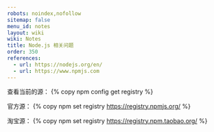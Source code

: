 ```yaml
---
robots: noindex,nofollow
sitemap: false
menu_id: notes
layout: wiki
wiki: Notes
title: Node.js 相关问题
order: 350
references:
  - url: https://nodejs.org/en/
  - url: https://www.npmjs.com
---
```


查看当前的源：
{% copy npm config get registry %}

官方源：
{% copy npm set registry https://registry.npmjs.org/ %}

淘宝源：
{% copy npm set registry https://registry.npm.taobao.org/ %}
